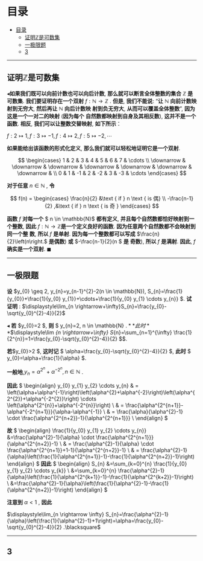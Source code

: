 # 目录
- [目录](#目录)
  - [证明$\mathbb{Z}$是可数集](#证明mathbbz是可数集)
  - [一极限题](#一极限题)
  - [3](#3)

---

##  证明$\mathbb{Z}$是可数集

$\blacktriangleleft$**如果我们既可以向前计数也可以向后计数**, **那么就可以断言全体整数的集合**  $\mathbb{Z}$  **是可数集**. **我们要证明存在一个双射**  $f: \mathbb{N} \rightarrow \mathbb{Z}$ . 
**但是**, **我们不能说**: “**让**  $\mathbb{N}$  **向前计数映射到无穷大**, **然后再让**  $\mathbb{N}$  **向后计数映** **射到负无穷大**, **从而可以覆盖全体整数**”, **因为这是一个一对二的映射** (**因为每个** **自然数都映射到自身及其相反数**), **这并不是一个函数**.
**相反**, **我们可以让整数交替映射**, **如下所示**：

$f: 2 \mapsto 1, f: 3 \mapsto-1, f: 4 \mapsto 2, f: 5 \mapsto-2, \cdots$

**如果能给出该函数的形式化定义**, **那么我们就可以轻松地证明它是一个双射**.

$$
\begin{cases}
1 & 2 & 3 & 4 & 5 & 6 & 7 & \cdots \\
\downarrow & \downarrow & \downarrow & \downarrow & \downarrow & \downarrow & \downarrow & \\
0 & 1 & -1 & 2 & -2 & 3 & -3 & \cdots
\end{cases}
$$

**对于任意**  $n \in \mathbb{N}$ , **令**

$$
f(n)  = 
\begin{cases} 
\frac{n}{2}  &\text { if } n \text { is 偶} \\
-\frac{n-1}{2}  ,&\text { if } n \text { is 奇 }
\end{cases}
$$ 

**函数**  $f$  **对每一个** $ n \in \mathbb{N}$  **都有定义**, **并且每个自然数都恰好映射到一个整数**, **因此** $f: \mathbb{N} \rightarrow \mathbb{Z}$**是一个定义良好的函数**. **因为任意两个自然数都不会映射到同一个整** **数**, **所以**  $f$  **是单射**. **因为每一个整数都可以写成**  $\frac{n}{2}\left(n\right.$  **是偶数**) **或**  $-\frac{n-1}{2}(n $ **是** **奇数**), **所以**  $f$  **是满射**. **因此**,  $f$  **确实是一个双射**.  $\blacksquare$
 




---

## 一极限题
**设**  $y_{0} \geq 2, y_{n}=y_{n-1}^{2}-2(n \in \mathbb{N}), S_{n}=\frac{1}{y_{0}}+\frac{1}{y_{0} y_{1}}+\cdots+\frac{1}{y_{0} y_{1} \cdots y_{n}} $. **试证明** :  $\displaystyle\lim_{n \rightarrow+\infty}S_{n}=\frac{y_{0}-\sqrt{y_{0}^{2}-4}}{2}$

$\blacktriangleleft$ **若**  $y_{0}=2 $, **则** $ y_{n}=2, n \in \mathbb{N} $. **此时**$$\displaystyle\lim _{n \rightarrow+\infty} S_{n}=\sum_{n=1}^{\infty} \frac{1}{2^{n}}=1=\frac{y_{0}-\sqrt{y_{0}^{2}-4}}{2} $$.

**若**$y_{0}>2 $, **这时记** $ \alpha=\frac{y_{0}-\sqrt{y_{0}^{2}-4}}{2} $, **此时** $ y_{0}=\alpha+\frac{1}{\alpha} $.

 **一般地**,$y_{n}=\alpha^{2^{n}}+\alpha^{-2^{n}}, n \in \mathbb{N}$ .

**因此**
$
\begin{align}
y_{0} y_{1} y_{2} \cdots y_{n} & = \left(\alpha+\alpha^{-1}\right)\left(\alpha^{2}+\alpha^{-2}\right)\left(\alpha^{2^{2}}+\alpha^{-2^{2}}\right) \cdots  \left(\alpha^{2^{n}}+\alpha^{-2^{n}}\right)  \\
& = \frac{\alpha^{2^{n+1}}-\alpha^{-2^{n+1}}}{\alpha-\alpha^{-1}}  \\
& = \frac{\alpha}{\alpha^{2}-1} \cdot \frac{\alpha^{2^{n+2}}-1}{\alpha^{2^{n+1}}}  \\
\end{align}
$ 

**故**
$
\begin{align}
\frac{1}{y_{0} y_{1} y_{2} \cdots y_{n}} &=\frac{\alpha^{2}-1}{\alpha} \cdot \frac{\alpha^{2^{n+1}}}{\alpha^{2^{n+2}}-1} \\
& = \frac{\alpha^{2}-1}{\alpha} \cdot \frac{\alpha^{2^{n+1}}+1-1}{\alpha^{2^{n+2}}-1} \\
& = \frac{\alpha^{2}-1}{\alpha}\left(\frac{1}{\alpha^{2^{n+1}}-1}-\frac{1}{\alpha^{2^{n+2}}-1}\right)
\end{align}
$
**因此**
$
\begin{align}
S_{n} &=\sum_{k=0}^{n} \frac{1}{y_{0} y_{1} y_{2} \cdots y_{k}} \\
&=\sum_{k=0}^{n} \frac{\alpha^{2}-1}{\alpha}\left(\frac{1}{\alpha^{2^{k+1}}-1}-\frac{1}{\alpha^{2^{k+2}}-1}\right) \\
&=\frac{\alpha^{2}-1}{\alpha}\left(\frac{1}{\alpha^{2}-1}-\frac{1}{\alpha^{2^{n+2}}-1}\right)
\end{align}
$


**注意到** $\alpha<1$ , **因此**

$\displaystyle\lim_{n \rightarrow \infty} S_{n}=\frac{\alpha^{2}-1}{\alpha}\left(\frac{1}{\alpha^{2}-1}+1\right)=\alpha=\frac{y_{0}-\sqrt{y_{0}^{2}-4}}{2} .\blacksquare$


---

## 3
